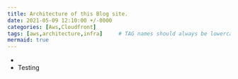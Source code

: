 ```yaml
---
title: Architecture of this Blog site.
date: 2021-05-09 12:10:00 +/-0000
categories: [Aws,Cloudfront]
tags: [aws,architecture,infra]     # TAG names should always be lowercase
mermaid: true
---
```


-
- Testing